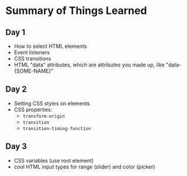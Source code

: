 # Summary of Things Learned

## Day 1

- How to select HTML elements
- Event listeners
- CSS transitions
- HTML "data" attributes, which are attributes you made up, like "data-{SOME-NAME}"

## Day 2

- Setting CSS styles on elements
- CSS properties:
  - `transform-origin`
  - `transition`
  - `transition-timing-function`

## Day 3

- CSS variables (use root element)
- cool HTML input types for range (slider) and color (picker)
